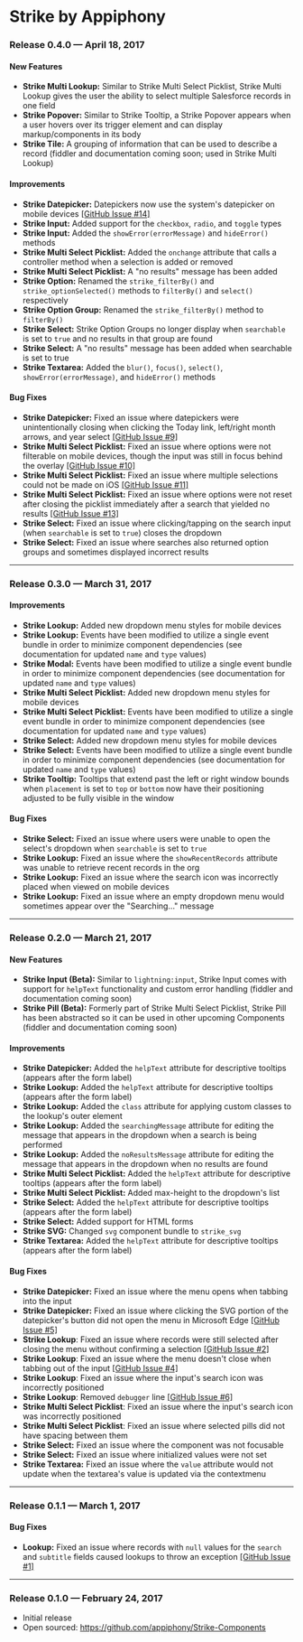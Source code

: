 # Strike by Appiphony

### Release 0.4.0 — April 18, 2017

#### New Features
* **Strike Multi Lookup:** Similar to Strike Multi Select Picklist, Strike Multi Lookup gives the user the ability to select multiple Salesforce records in one field
* **Strike Popover:** Similar to Strike Tooltip, a Strike Popover appears when a user hovers over its trigger element and can display markup/components in its body
* **Strike Tile:** A grouping of information that can be used to describe a record (fiddler and documentation coming soon; used in Strike Multi Lookup)
#### Improvements
* **Strike Datepicker:** Datepickers now use the system's datepicker on mobile devices <a href="https://github.com/appiphony/Strike-Components/issues/14" target="_blank">[GitHub Issue #14]</a>
* **Strike Input:** Added support for the `checkbox`, `radio`, and `toggle` types
* **Strike Input:** Added the `showError(errorMessage)` and `hideError()` methods
* **Strike Multi Select Picklist:** Added the `onchange` attribute that calls a controller method when a selection is added or removed
* **Strike Multi Select Picklist:** A "no results" message has been added
* **Strike Option:** Renamed the `strike_filterBy()` and `strike_optionSelected()` methods to `filterBy()` and `select()` respectively
* **Strike Option Group:** Renamed the `strike_filterBy()` method to `filterBy()`
* **Strike Select:** Strike Option Groups no longer display when `searchable` is set to `true` and no results in that group are found
* **Strike Select:** A "no results" message has been added when searchable is set to true
* **Strike Textarea:** Added the `blur()`, `focus()`, `select()`, `showError(errorMessage)`, and `hideError()` methods
#### Bug Fixes
* **Strike Datepicker:** Fixed an issue where datepickers were unintentionally closing when clicking the Today link, left/right month arrows, and year select <a href="https://github.com/appiphony/Strike-Components/issues/9" target="_blank">[GitHub Issue #9]</a>
* **Strike Multi Select Picklist:** Fixed an issue where options were not filterable on mobile devices, though the input was still in focus behind the overlay <a href="https://github.com/appiphony/Strike-Components/issues/10" target="_blank">[GitHub Issue #10]</a>
* **Strike Multi Select Picklist:** Fixed an issue where multiple selections could not be made on iOS <a href="https://github.com/appiphony/Strike-Components/issues/11" target="_blank">[GitHub Issue #11]</a>
* **Strike Multi Select Picklist:** Fixed an issue where options were not reset after closing the picklist immediately after a search that yielded no results <a href="https://github.com/appiphony/Strike-Components/issues/13" target="_blank">[GitHub Issue #13]</a>
* **Strike Select:** Fixed an issue where clicking/tapping on the search input (when `searchable` is set to `true`) closes the dropdown
* **Strike Select:** Fixed an issue where searches also returned option groups and sometimes displayed incorrect results

---

### Release 0.3.0 — March 31, 2017

#### Improvements
* **Strike Lookup:** Added new dropdown menu styles for mobile devices
* **Strike Lookup:** Events have been modified to utilize a single event bundle in order to minimize component dependencies (see documentation for updated `name` and `type` values)
* **Strike Modal:** Events have been modified to utilize a single event bundle in order to minimize component dependencies (see documentation for updated `name` and `type` values)
* **Strike Multi Select Picklist:** Added new dropdown menu styles for mobile devices
* **Strike Multi Select Picklist:** Events have been modified to utilize a single event bundle in order to minimize component dependencies (see documentation for updated `name` and `type` values)
* **Strike Select:** Added new dropdown menu styles for mobile devices
* **Strike Select:** Events have been modified to utilize a single event bundle in order to minimize component dependencies (see documentation for updated `name` and `type` values)
* **Strike Tooltip:** Tooltips that extend past the left or right window bounds when `placement` is set to `top` or `bottom` now have their positioning adjusted to be fully visible in the window
#### Bug Fixes
* **Strike Select:** Fixed an issue where users were unable to open the select's dropdown when `searchable` is set to `true`
* **Strike Lookup:** Fixed an issue where the `showRecentRecords` attribute was unable to retrieve recent records in the org
* **Strike Lookup:** Fixed an issue where the search icon was incorrectly placed when viewed on mobile devices
* **Strike Lookup:** Fixed an issue where an empty dropdown menu would sometimes appear over the "Searching..." message

---

### Release 0.2.0 — March 21, 2017

#### New Features
* **Strike Input (Beta):** Similar to `lightning:input`, Strike Input comes with support for `helpText` functionality and custom error handling (fiddler and documentation coming soon)
* **Strike Pill (Beta):** Formerly part of Strike Multi Select Picklist, Strike Pill has been abstracted so it can be used in other upcoming Components (fiddler and documentation coming soon)
#### Improvements
* **Strike Datepicker:** Added the `helpText` attribute for descriptive tooltips (appears after the form label)
* **Strike Lookup:** Added the `helpText` attribute for descriptive tooltips (appears after the form label)
* **Strike Lookup:** Added the `class` attribute for applying custom classes to the lookup's outer element
* **Strike Lookup:** Added the `searchingMessage` attribute for editing the message that appears in the dropdown when a search is being performed
* **Strike Lookup:** Added the `noResultsMessage` attribute for editing the message that appears in the dropdown when no results are found
* **Strike Multi Select Picklist:** Added the `helpText` attribute for descriptive tooltips (appears after the form label)
* **Strike Multi Select Picklist:** Added max-height to the dropdown's list
* **Strike Select:** Added the `helpText` attribute for descriptive tooltips (appears after the form label)
* **Strike Select:** Added support for HTML forms
* **Strike SVG:** Changed `svg` component bundle to `strike_svg`
* **Strike Textarea:** Added the `helpText` attribute for descriptive tooltips (appears after the form label)
#### Bug Fixes
* **Strike Datepicker:** Fixed an issue where the menu opens when tabbing into the input
* **Strike Datepicker:** Fixed an issue where clicking the SVG portion of the datepicker's button did not open the menu in Microsoft Edge <a href="https://github.com/appiphony/Strike-Components/issues/5" target="_blank">[GitHub Issue #5]</a>
* **Strike Lookup**: Fixed an issue where records were still selected after closing the menu without confirming a selection <a href="https://github.com/appiphony/Strike-Components/issues/2" target="_blank">[GitHub Issue #2]</a>
* **Strike Lookup**: Fixed an issue where the menu doesn't close when tabbing out of the input <a href="https://github.com/appiphony/Strike-Components/issues/4" target="_blank">[GitHub Issue #4]</a>
* **Strike Lookup**: Fixed an issue where the input's search icon was incorrectly positioned
* **Strike Lookup**: Removed `debugger` line <a href="https://github.com/appiphony/Strike-Components/issues/6" target="_blank">[GitHub Issue #6]</a>
* **Strike Multi Select Picklist**: Fixed an issue where the input's search icon was incorrectly positioned
* **Strike Multi Select Picklist**: Fixed an issue where selected pills did not have spacing between them
* **Strike Select:** Fixed an issue where the component was not focusable
* **Strike Select:** Fixed an issue where initialized values were not set
* **Strike Textarea:** Fixed an issue where the `value` attribute would not update when the textarea's value is updated via the contextmenu

---

### Release 0.1.1 — March 1, 2017

#### Bug Fixes
* **Lookup:** Fixed an issue where records with `null` values for the `search` and `subtitle` fields caused lookups to throw an exception <a href="https://github.com/appiphony/Strike-Components/issues/1" target="_blank">[GitHub Issue #1]</a>

---

### Release 0.1.0 — February 24, 2017
* Initial release
* Open sourced: <a href="https://github.com/appiphony/Strike-Components" target="_blank">https://github.com/appiphony/Strike-Components</a>
